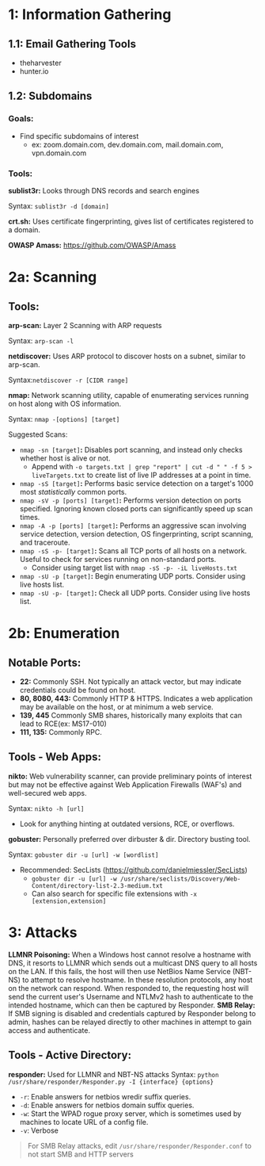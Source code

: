 # 1: Information Gathering
##  1.1: Email Gathering Tools
- theharvester
- hunter.io

##  1.2: Subdomains
### Goals:
- Find specific subdomains of interest
  - ex: zoom.domain.com, dev.domain.com, mail.domain.com, vpn.domain.com

### Tools:
**sublist3r:** Looks through DNS records and search engines

Syntax: ```sublist3r -d [domain]```

**crt.sh:** Uses certificate fingerprinting, gives list of certificates registered to a domain.

**OWASP Amass:** https://github.com/OWASP/Amass

# 2a: Scanning
##  Tools:
**arp-scan:** Layer 2 Scanning with ARP requests

Syntax: ```arp-scan -l```

**netdiscover:** Uses ARP protocol to discover hosts on a subnet, similar to arp-scan.

Syntax:```netdiscover -r [CIDR range]```

**nmap:** Network scanning utility, capable of enumerating services running on host along with OS information.

Syntax: ```nmap -[options] [target]```

Suggested Scans:
- ```nmap -sn [target]```**:** Disables port scanning, and instead only checks whether host is alive or not.
  -  Append with ```-o targets.txt | grep "report" | cut -d " " -f 5 > liveTargets.txt``` to create list of live IP addresses at a point in time.
- ```nmap -sS [target]```**:** Performs basic service detection on a target's 1000 most _statistically_ common ports.
- ```nmap -sV -p [ports] [target]```**:** Performs version detection on ports specified. Ignoring known closed ports can significantly speed up scan times.
- ```nmap -A -p [ports] [target]```**:** Performs an aggressive scan involving service detection, version detection, OS fingerprinting, 
script scanning, and traceroute. 
- ```nmap -sS -p- [target]```**:** Scans all TCP ports of all hosts on a network. Useful to check for services running on non-standard ports.
  -  Consider using target list with ```nmap -sS -p- -iL liveHosts.txt```
- ```nmap -sU -p [target]```**:** Begin enumerating UDP ports. Consider using live hosts list.
- ```nmap -sU -p- [target]```**:** Check all UDP ports. Consider using live hosts list.

# 2b: Enumeration
##  Notable Ports:
- **22:** Commonly SSH. Not typically an attack vector, but may indicate credentials could be found on host.
- **80, 8080, 443:** Commonly HTTP & HTTPS. Indicates a web application may be available on the host, or at minimum a web service.
- **139, 445** Commonly SMB shares, historically many exploits that can lead to RCE(ex: MS17-010)
- **111, 135:** Commonly RPC. 

## Tools - Web Apps:
**nikto:** Web vulnerability scanner, can provide preliminary points of interest but may not be effective against Web Application Firewalls (WAF's) and well-secured web apps.

Syntax: ```nikto -h [url]```
- Look for anything hinting at outdated versions, RCE, or overflows.

**gobuster:** Personally preferred over dirbuster & dir. Directory busting tool.

Syntax: ```gobuster dir -u [url] -w [wordlist]```
- Recommended: SecLists (https://github.com/danielmiessler/SecLists) 
  - ```gobuster dir -u [url] -w /usr/share/seclists/Discovery/Web-Content/directory-list-2.3-medium.txt```
  - Can also search for specific file extensions with ```-x [extension,extension]```

# 3: Attacks
**LLMNR Poisoning:** When a Windows host cannot resolve a hostname with DNS, it resorts to LLMNR which sends out a multicast DNS query to all hosts on the LAN. If this fails, the host will then use NetBios Name Service (NBT-NS) to attempt to resolve hostname. In these resolution protocols, any host on the network can respond. When responded to, the requesting host will send the current user's Username and NTLMv2 hash to authenticate to the intended hostname, which can then be captured by Responder. 
**SMB Relay:** If SMB signing is disabled and credentials captured by Responder belong to admin, hashes can be relayed directly to other machines in attempt to gain access and authenticate.
## Tools - Active Directory:
**responder:** Used for LLMNR and NBT-NS attacks
Syntax: ```python /usr/share/responder/Responder.py -I {interface} {options}```
- `-r`: Enable answers for netbios wredir suffix queries.
- `-d`: Enable answers for netbios domain suffix queries.
- `-w`: Start the WPAD rogue proxy server, which is sometimes used by machines to locate URL of a config file.
- `-v`: Verbose
> For SMB Relay attacks, edit `/usr/share/responder/Responder.conf` to not start SMB and HTTP servers





